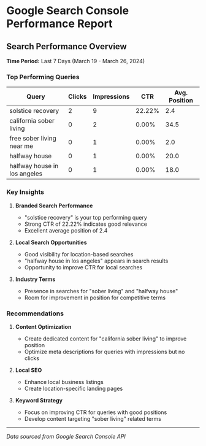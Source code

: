 # Google Search Console Performance Report

## Search Performance Overview
**Time Period:** Last 7 Days (March 19 - March 26, 2024)

### Top Performing Queries
| Query | Clicks | Impressions | CTR | Avg. Position |
|-------|--------|-------------|-----|---------------|
| solstice recovery | 2 | 9 | 22.22% | 2.4 |
| california sober living | 0 | 2 | 0.00% | 34.5 |
| free sober living near me | 0 | 1 | 0.00% | 2.0 |
| halfway house | 0 | 1 | 0.00% | 20.0 |
| halfway house in los angeles | 0 | 1 | 0.00% | 18.0 |

### Key Insights
1. **Branded Search Performance**
   - "solstice recovery" is your top performing query
   - Strong CTR of 22.22% indicates good relevance
   - Excellent average position of 2.4

2. **Local Search Opportunities**
   - Good visibility for location-based searches
   - "halfway house in los angeles" appears in search results
   - Opportunity to improve CTR for local searches

3. **Industry Terms**
   - Presence in searches for "sober living" and "halfway house"
   - Room for improvement in position for competitive terms

### Recommendations
1. **Content Optimization**
   - Create dedicated content for "california sober living" to improve position
   - Optimize meta descriptions for queries with impressions but no clicks

2. **Local SEO**
   - Enhance local business listings
   - Create location-specific landing pages

3. **Keyword Strategy**
   - Focus on improving CTR for queries with good positions
   - Develop content targeting "sober living" related terms

---
*Data sourced from Google Search Console API* 